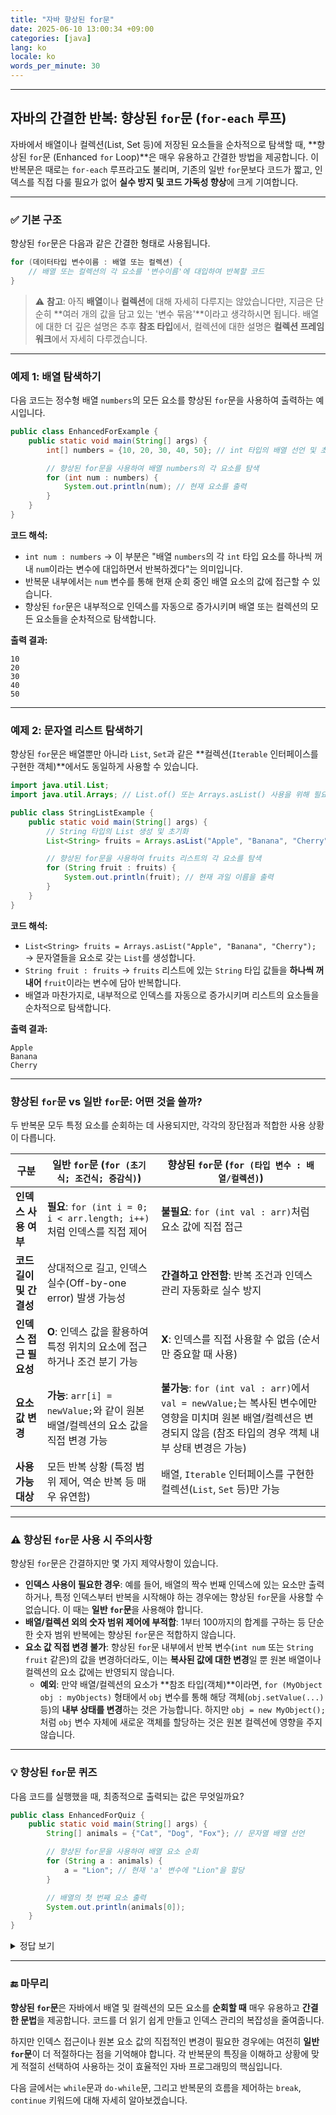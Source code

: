 ```yaml
---
title: "자바 향상된 for문"
date: 2025-06-10 13:00:34 +09:00
categories: [java]
lang: ko
locale: ko
words_per_minute: 30
---
```


-----

## 자바의 간결한 반복: **향상된 `for`문 (`for-each` 루프)**

자바에서 배열이나 컬렉션(List, Set 등)에 저장된 요소들을 순차적으로 탐색할 때, \*\*향상된 `for`문 (Enhanced `for` Loop)\*\*은 매우 유용하고 간결한 방법을 제공합니다. 이 반복문은 때로는 `for-each` 루프라고도 불리며, 기존의 일반 `for`문보다 코드가 짧고, 인덱스를 직접 다룰 필요가 없어 **실수 방지 및 코드 가독성 향상**에 크게 기여합니다.

-----

### ✅ 기본 구조

향상된 `for`문은 다음과 같은 간결한 형태로 사용됩니다.

```java
for (데이터타입 변수이름 : 배열 또는 컬렉션) {
    // 배열 또는 컬렉션의 각 요소를 '변수이름'에 대입하여 반복할 코드
}
```

> ⚠️ **참고**: 아직 **배열**이나 **컬렉션**에 대해 자세히 다루지는 않았습니다만, 지금은 단순히 \*\*여러 개의 값을 담고 있는 '변수 묶음'\*\*이라고 생각하시면 됩니다. 배열에 대한 더 깊은 설명은 추후 **참조 타입**에서, 컬렉션에 대한 설명은 **컬렉션 프레임워크**에서 자세히 다루겠습니다.

-----

### 예제 1: 배열 탐색하기

다음 코드는 정수형 배열 `numbers`의 모든 요소를 향상된 `for`문을 사용하여 출력하는 예시입니다.

```java
public class EnhancedForExample {
    public static void main(String[] args) {
        int[] numbers = {10, 20, 30, 40, 50}; // int 타입의 배열 선언 및 초기화

        // 향상된 for문을 사용하여 배열 numbers의 각 요소를 탐색
        for (int num : numbers) { 
            System.out.println(num); // 현재 요소를 출력
        }
    }
}
```

**코드 해석:**

  * `int num : numbers` → 이 부분은 "배열 `numbers`의 각 `int` 타입 요소를 하나씩 꺼내 `num`이라는 변수에 대입하면서 반복하겠다"는 의미입니다.
  * 반복문 내부에서는 `num` 변수를 통해 현재 순회 중인 배열 요소의 값에 접근할 수 있습니다.
  * 향상된 `for`문은 내부적으로 인덱스를 자동으로 증가시키며 배열 또는 컬렉션의 모든 요소들을 순차적으로 탐색합니다.

**출력 결과:**

```
10
20
30
40
50
```

-----

### 예제 2: 문자열 리스트 탐색하기

향상된 `for`문은 배열뿐만 아니라 `List`, `Set`과 같은 \*\*컬렉션(`Iterable` 인터페이스를 구현한 객체)\*\*에서도 동일하게 사용할 수 있습니다.

```java
import java.util.List;
import java.util.Arrays; // List.of() 또는 Arrays.asList() 사용을 위해 필요

public class StringListExample {
    public static void main(String[] args) {
        // String 타입의 List 생성 및 초기화
        List<String> fruits = Arrays.asList("Apple", "Banana", "Cherry"); 

        // 향상된 for문을 사용하여 fruits 리스트의 각 요소를 탐색
        for (String fruit : fruits) {
            System.out.println(fruit); // 현재 과일 이름을 출력
        }
    }
}
```

**코드 해석:**

  * `List<String> fruits = Arrays.asList("Apple", "Banana", "Cherry");` → 문자열들을 요소로 갖는 `List`를 생성합니다.
  * `String fruit : fruits` → `fruits` 리스트에 있는 `String` 타입 값들을 **하나씩 꺼내어** `fruit`이라는 변수에 담아 반복합니다.
  * 배열과 마찬가지로, 내부적으로 인덱스를 자동으로 증가시키며 리스트의 요소들을 순차적으로 탐색합니다.

**출력 결과:**

```
Apple
Banana
Cherry
```

-----

### 향상된 `for`문 vs 일반 `for`문: 어떤 것을 쓸까?

두 반복문 모두 특정 요소를 순회하는 데 사용되지만, 각각의 장단점과 적합한 사용 상황이 다릅니다.

| 구분 | 일반 `for`문 (`for (초기식; 조건식; 증감식)`) | 향상된 `for`문 (`for (타입 변수 : 배열/컬렉션)`) |
|------------------|-------------------------------------------------------|---------------------------------------------|
| **인덱스 사용 여부** | **필요**: `for (int i = 0; i < arr.length; i++)`처럼 인덱스를 직접 제어 | **불필요**: `for (int val : arr)`처럼 요소 값에 직접 접근 |
| **코드 길이 및 간결성** | 상대적으로 길고, 인덱스 실수(Off-by-one error) 발생 가능성 | **간결하고 안전함**: 반복 조건과 인덱스 관리 자동화로 실수 방지 |
| **인덱스 접근 필요성** | **O**: 인덱스 값을 활용하여 특정 위치의 요소에 접근하거나 조건 분기 가능 | **X**: 인덱스를 직접 사용할 수 없음 (순서만 중요할 때 사용) |
| **요소 값 변경** | **가능**: `arr[i] = newValue;`와 같이 원본 배열/컬렉션의 요소 값을 직접 변경 가능 | **불가능**: `for (int val : arr)`에서 `val = newValue;`는 복사된 변수에만 영향을 미치며 원본 배열/컬렉션은 변경되지 않음 (참조 타입의 경우 객체 내부 상태 변경은 가능) |
| **사용 가능 대상** | 모든 반복 상황 (특정 범위 제어, 역순 반복 등 매우 유연함) | 배열, `Iterable` 인터페이스를 구현한 컬렉션(`List`, `Set` 등)만 가능 |

-----

### ⚠️ 향상된 `for`문 사용 시 주의사항

향상된 `for`문은 간결하지만 몇 가지 제약사항이 있습니다.

  * **인덱스 사용이 필요한 경우**: 예를 들어, 배열의 짝수 번째 인덱스에 있는 요소만 출력하거나, 특정 인덱스부터 반복을 시작해야 하는 경우에는 향상된 `for`문을 사용할 수 없습니다. 이 때는 **일반 `for`문**을 사용해야 합니다.
  * **배열/컬렉션 외의 숫자 범위 제어에 부적합**: 1부터 100까지의 합계를 구하는 등 단순한 숫자 범위 반복에는 향상된 `for`문은 적합하지 않습니다.
  * **요소 값 직접 변경 불가**: 향상된 `for`문 내부에서 반복 변수(`int num` 또는 `String fruit` 같은)의 값을 변경하더라도, 이는 **복사된 값에 대한 변경**일 뿐 원본 배열이나 컬렉션의 요소 값에는 반영되지 않습니다.
      * **예외**: 만약 배열/컬렉션의 요소가 \*\*참조 타입(객체)\*\*이라면, `for (MyObject obj : myObjects)` 형태에서 `obj` 변수를 통해 해당 객체(`obj.setValue(...)` 등)의 **내부 상태를 변경**하는 것은 가능합니다. 하지만 `obj = new MyObject();`처럼 `obj` 변수 자체에 새로운 객체를 할당하는 것은 원본 컬렉션에 영향을 주지 않습니다.

-----

### 💡 향상된 `for`문 퀴즈

다음 코드를 실행했을 때, 최종적으로 출력되는 값은 무엇일까요?

```java
public class EnhancedForQuiz {
    public static void main(String[] args) {
        String[] animals = {"Cat", "Dog", "Fox"}; // 문자열 배열 선언

        // 향상된 for문을 사용하여 배열 요소 순회
        for (String a : animals) {
            a = "Lion"; // 현재 'a' 변수에 "Lion"을 할당
        }

        // 배열의 첫 번째 요소 출력
        System.out.println(animals[0]);
    }
}
```

<details>
<summary>정답 보기</summary>
<br>
정답은: Cat
<br>
설명:<br>
향상된 for문(for (String a : animals))에서 a는 animals 배열의 각 요소를 복사하여 받아오는 변수입니다. 따라서 a = "Lion";이라는 코드는 animals 배열의 실제 요소가 아닌, 복사된 a 변수 자체의 값을 Lion으로 변경하는 것입니다. 원본 배열 animals의 요소들은 전혀 영향을 받지 않습니다. 그러므로 animals[0]는 여전히 원래 값인 "Cat"을 유지합니다.
<br>
</details>

-----

### 🔚 마무리

**향상된 `for`문**은 자바에서 배열 및 컬렉션의 모든 요소를 **순회할 때** 매우 유용하고 **간결한 문법**을 제공합니다. 코드를 더 읽기 쉽게 만들고 인덱스 관리의 복잡성을 줄여줍니다.

하지만 인덱스 접근이나 원본 요소 값의 직접적인 변경이 필요한 경우에는 여전히 **일반 `for`문**이 더 적절하다는 점을 기억해야 합니다. 각 반복문의 특징을 이해하고 상황에 맞게 적절히 선택하여 사용하는 것이 효율적인 자바 프로그래밍의 핵심입니다.

다음 글에서는 `while`문과 `do-while`문, 그리고 반복문의 흐름을 제어하는 `break`, `continue` 키워드에 대해 자세히 알아보겠습니다.